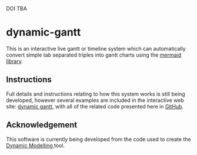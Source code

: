 DOI TBA

# dynamic-gantt
This is an interactive live gantt or timeline system which can automatically convert simple tab separated triples into gantt charts using the [mermaid library](https://mermaid-js.github.io/mermaid). 

## Instructions
Full details and instructions relating to how this system works is still being developed, however several examples are included in the interactive web site: [dynamic gantt](https://research.ng-london.org.uk/gantt/), with all of the related code presented here in [GitHub](https://github.com/jpadfield/dynamic-gantt).

## Acknowledgement

This software is currently being developed from the code used to create the [Dynamic Modelling ](https://github.com/jpadfield/dynamic-modelling) tool.


